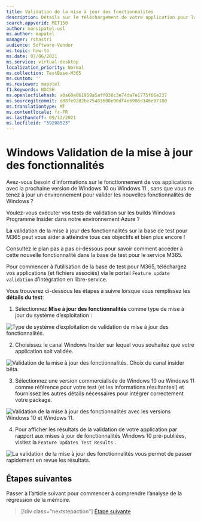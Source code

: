 ```yaml
---
title: Validation de la mise à jour des fonctionnalités
description: Détails sur le téléchargement de votre application pour la validation de la mise à jour des fonctionnalités
search.appverid: MET150
author: mansipatel-usl
ms.author: mapatel
manager: rshastri
audience: Software-Vendor
ms.topic: how-to
ms.date: 07/06/2021
ms.service: virtual-desktop
localization_priority: Normal
ms.collection: TestBase-M365
ms.custom: ''
ms.reviewer: mapatel
f1.keywords: NOCSH
ms.openlocfilehash: a0a60a061959a5aff038c3e74da7e1775f66e237
ms.sourcegitcommit: d08fe0282be75483608e96df4e6986d346e97180
ms.translationtype: MT
ms.contentlocale: fr-FR
ms.lasthandoff: 09/12/2021
ms.locfileid: "59208523"
---
```

# <a name="windows-feature-update-validation"></a>Windows Validation de la mise à jour des fonctionnalités

Avez-vous besoin d’informations sur le fonctionnement de vos applications avec la prochaine version de Windows 10 ou Windows 11 , sans que vous ne tenez à jour un environnement pour valider les nouvelles fonctionnalités de Windows ? 

Voulez-vous exécuter vos tests de validation sur les builds Windows Programme Insider dans notre environnement Azure ?

**La** validation de la mise à jour des fonctionnalités sur la base de test pour M365 peut vous aider à atteindre tous ces objectifs et bien plus encore !

Consultez le plan pas à pas ci-dessous pour savoir comment accéder à cette nouvelle fonctionnalité dans la base de test pour le service M365.

Pour commencer à l’utilisation de la base de test pour M365, téléchargez vos applications (et fichiers associés) via le portail ```Feature update validation``` d’intégration en libre-service. 

Vous trouverez ci-dessous les étapes à suivre lorsque vous remplissez les **détails du test**:

1. Sélectionnez **Mise à jour des fonctionnalités** comme type de mise à jour du système d’exploitation :

![Type de système d’exploitation de validation de mise à jour des fonctionnalités.](Media/Feature-update-validation-01.png)

2. Choisissez le canal Windows Insider sur lequel vous souhaitez que votre application soit validée.  

![Validation de la mise à jour des fonctionnalités. Choix du canal insider bêta.](Media/Feature-update-validation-02.png)

3. Sélectionnez une version commercialisée de Windows 10 ou Windows 11 comme référence pour votre test (et les informations résultantes!) et fournissez les autres détails nécessaires pour intégrer correctement votre package.

![Validation de la mise à jour des fonctionnalités avec les versions Windows 10 et Windows 11.](Media/Feature-update-validation-03.png)

4. Pour afficher les résultats de la validation de votre application par rapport aux mises à jour de fonctionnalités Windows 10 pré-publiées, visitez la ```Feature Updates Test Results``` .

![La validation de la mise à jour des fonctionnalités vous permet de passer rapidement en revue les résultats.](Media/Feature-update-validation-04.png)


## <a name="next-steps"></a>Étapes suivantes

Passer à l’article suivant pour commencer à comprendre l’analyse de la régression de la mémoire.
> [!div class="nextstepaction"]
> [Étape suivante](memory.md)

<!---
Add button for next page
-->
